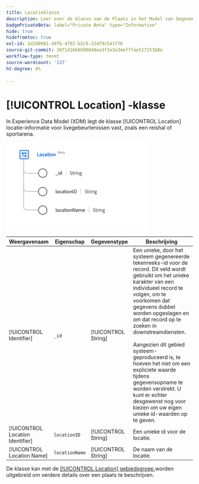```yaml
---
title: Locatieklasse
description: Leer over de klasse van de Plaats in het Model van Gegevens van de Ervaring (XDM).
badgePrivateBeta: label="Private Beta" type="Informative"
hide: true
hidefromtoc: true
exl-id: 1d100981-49fb-4f02-b2c6-324f9c541f76
source-git-commit: 3071d16b6b98040ea3f2e3a34efffae517253b8e
workflow-type: tm+mt
source-wordcount: '137'
ht-degree: 0%

---
```


# [!UICONTROL Location] -klasse

In Experience Data Model (XDM) legt de klasse [!UICONTROL Location] locatie-informatie voor livegebeurtenissen vast, zoals een reishal of sportarena.

![ de klassenstructuur van de Plaats ](../../../images/healthcare/classes/location.png)

| Weergavenaam | Eigenschap | Gegevenstype | Beschrijving |
| --- | --- | --- | --- |
| [!UICONTROL Identifier] | `_id` | [!UICONTROL String] | Een unieke, door het systeem gegenereerde tekenreeks-id voor de record. Dit veld wordt gebruikt om het unieke karakter van een individueel record te volgen, om te voorkomen dat gegevens dubbel worden opgeslagen en om dat record op te zoeken in downstreamdiensten.<br><br> Aangezien dit gebied systeem-geproduceerd is, te hoeven het niet om een expliciete waarde tijdens gegevensopname te worden verstrekt. U kunt er echter desgewenst nog voor kiezen om uw eigen unieke id-waarden op te geven. |
| [!UICONTROL Location Identifier] | `locationID` | [!UICONTROL String] | Een unieke id voor de locatie. |
| [!UICONTROL Location Name] | `locationName` | [!UICONTROL String] | De naam van de locatie. |

De klasse kan met de [[!UICONTROL Location] gebiedsgroep ](../field-groups/location.md) worden uitgebreid om verdere details over een plaats te beschrijven.
